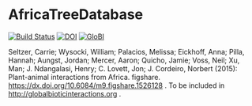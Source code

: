 # AfricaTreeDatabase
[![Build Status](https://travis-ci.org/globalbioticinteractions/AfricaTreeDatabase.svg)](https://travis-ci.org/globalbioticinteractions/AfricaTreeDatabase) [![DOI](https://zenodo.org/badge/49677523.svg)](https://zenodo.org/badge/latestdoi/49677523) [![GloBI](http://api.globalbioticinteractions.org/interaction.svg?accordingTo=globalbioticinteractions/AfricaTreeDatabase)](http://globalbioticinteractions.org/?accordingTo=globalbioticinteractions/AfricaTreeDatabase)

Seltzer, Carrie; Wysocki, William; Palacios, Melissa; Eickhoff, Anna; Pilla, Hannah; Aungst, Jordan; Mercer, Aaron; Quicho, Jamie; Voss, Neil; Xu, Man; J. Ndangalasi, Henry; C. Lovett, Jon; J. Cordeiro, Norbert (2015): Plant-animal interactions from Africa. figshare. https://dx.doi.org/10.6084/m9.figshare.1526128 . To be included in http://globalbioticinteractions.org .
